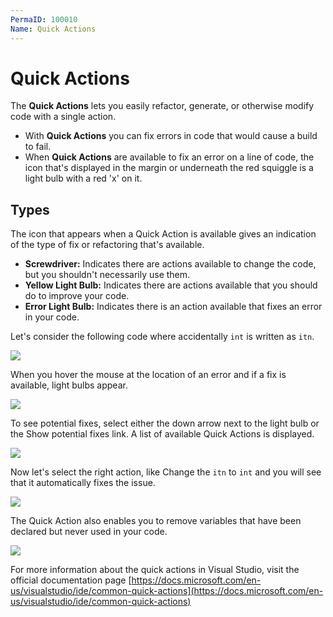```yaml
---
PermaID: 100010
Name: Quick Actions
---
```


# Quick Actions

The **Quick Actions** lets you easily refactor, generate, or otherwise modify code with a single action.

 - With **Quick Actions** you can fix errors in code that would cause a build to fail. 
 - When **Quick Actions** are available to fix an error on a line of code, the icon that's displayed in the margin or underneath the red squiggle is a light bulb with a red 'x' on it.

## Types

The icon that appears when a Quick Action is available gives an indication of the type of fix or refactoring that's available. 

 - **Screwdriver:** Indicates there are actions available to change the code, but you shouldn't necessarily use them. 
 - **Yellow Light Bulb:** Indicates there are actions available that you should do to improve your code. 
 - **Error Light Bulb:** Indicates there is an action available that fixes an error in your code.

Let's consider the following code where accidentally `int` is written as `itn`.

<img src="https://raw.githubusercontent.com/zzzprojects/learn-orm/master/tutorials/visual-studio/images/quick-actions-1.png">

When you hover the mouse at the location of an error and if a fix is available, light bulbs appear.

<img src="https://raw.githubusercontent.com/zzzprojects/learn-orm/master/tutorials/visual-studio/images/quick-actions-2.png">

To see potential fixes, select either the down arrow next to the light bulb or the Show potential fixes link. A list of available Quick Actions is displayed.

<img src="https://raw.githubusercontent.com/zzzprojects/learn-orm/master/tutorials/visual-studio/images/quick-actions-3.png">

Now let's select the right action, like Change the `itn` to `int` and you will see that it automatically fixes the issue.

<img src="https://raw.githubusercontent.com/zzzprojects/learn-orm/master/tutorials/visual-studio/images/quick-actions-4.png">

The Quick Action also enables you to remove variables that have been declared but never used in your code.

<img src="https://raw.githubusercontent.com/zzzprojects/learn-orm/master/tutorials/visual-studio/images/quick-actions-5.png">


For more information about the quick actions in Visual Studio, visit the official documentation page [https://docs.microsoft.com/en-us/visualstudio/ide/common-quick-actions](https://docs.microsoft.com/en-us/visualstudio/ide/common-quick-actions)